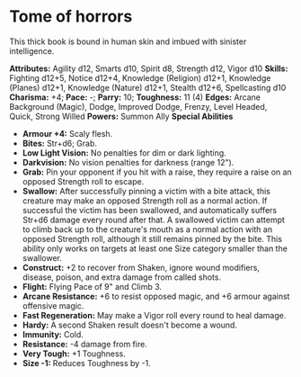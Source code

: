 # Tome of horrors

This thick book is bound in human skin and imbued with sinister
intelligence.

**Attributes:** Agility d12, Smarts d10, Spirit d8, Strength d12, Vigor
d10
**Skills:** Fighting d12+5, Notice d12+4, Knowledge (Religion) d12+1,
Knowledge (Planes) d12+1, Knowledge (Nature) d12+1, Stealth d12+6,
Spellcasting d10
**Charisma:** +4; **Pace:** -; **Parry:** 10; **Toughness:** 11 (4)
**Edges:** Arcane Background (Magic), Dodge, Improved Dodge, Frenzy,
Level Headed, Quick, Strong Willed
**Powers:** Summon Ally
**Special Abilities**

- **Armour +4:** Scaly flesh.
- **Bites:** Str+d6; Grab.
- **Low Light Vision:** No penalties for dim or dark lighting.
- **Darkvision:** No vision penalties for darkness (range 12").
- **Grab:** Pin your opponent if you hit with a raise, they require a
raise on an opposed Strength roll to escape.
- **Swallow:** After successfully pinning a victim with a bite attack,
this creature may make an opposed Strength roll as a normal action. If
successful the victim has been swallowed, and automatically suffers
Str+d6 damage every round after that. A swallowed victim can attempt to
climb back up to the creature's mouth as a normal action with an
opposed Strength roll, although it still remains pinned by the bite.
This ability only works on targets at least one Size category smaller
than the swallower.
- **Construct:** +2 to recover from Shaken, ignore wound modifiers,
disease, poison, and extra damage from called shots.
- **Flight:** Flying Pace of 9" and Climb 3.
- **Arcane Resistance:** +6 to resist opposed magic, and +6 armour
against offensive magic.
- **Fast Regeneration:** May make a Vigor roll every round to heal
damage.
- **Hardy:** A second Shaken result doesn't become a wound.
- **Immunity:** Cold.
- **Resistance:** -4 damage from fire.
- **Very Tough:** +1 Toughness.
- **Size -1:** Reduces Toughness by -1.
